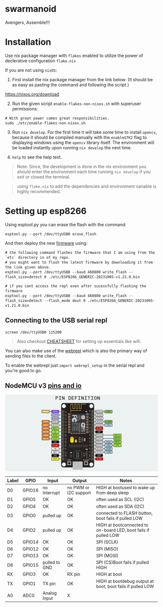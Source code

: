 # swarmanoid
Avengers, Assemble!!!

# Installation

Use nix package manager with `flakes` enabled to utilize the power of declerative configuration `flake.nix`

If you are not using `nixOS`:

1. First install the nix package manager from the link below:
(It should be as easy as pasting the command and following the script.)

https://nixos.org/download

2. Run the given script `enable-flakes-non-nixos.sh` with superuser permissions:

```
# With great power comes great responsibilities.
sudo ./etc/enable-flakes-non-nixos.sh
```

3. Run `nix develop`. For the first time it will take some time to install `opencv`, because it should be compiled manually with the `enableGTK2` flag to displaying windows using the `opencv` library itself. The environment will be loaded instantly upon running `nix develop` the next time.

4. `help` to see the help text.

> Note: Since, the development is done in the nix environment you should enter the environment each time running `nix develop` if you exit or closed the terminal.

> using `flake.nix` to add the dependencies and environment variable is highly recommended.

# Setting up esp8266

Using esptool.py you can erase the flash with the command:
```
esptool.py --port /dev/ttyUSB0 erase_flash
```
And then deploy the new [firmware](https://micropython.org/download/ESP8266_GENERIC/) using:
```
# the following command flashes the firmware that I am using from the `etc` directory in of my repo.
# you might want to flash the latest firmware by downloading it from the link given above.
esptool.py --port /dev/ttyUSB0 --baud 460800 write_flash --flash_size=detect 0 ./etc/ESP8266_GENERIC-20231005-v1.21.0.bin
```

```
# if you cant access the repl even after sucessfully flashing the firmware
esptool.py --port /dev/ttyUSB0 --baud 460800 write_flash --flash_size=detect --flash_mode dout 0 ./etc/ESP8266_GENERIC-20231005-v1.21.0.bin
```

## Connecting to the USB serial repl
```
screen /dev/ttyUSB0 115200
```

> Also checkout [CHEATSHEET](src/micropython/CHEATSHEET.md) for setting up essentials like wifi.

You can also make use of the [webrepl](https://learn.adafruit.com/micropython-basics-esp8266-webrepl/access-webrepl) which is also the primary way of sending files to the client.

To enable the webrepl just `import webrepl_setup` in the serial repl and you're good to go.

## NodeMCU v3 [pins and io](https://randomnerdtutorials.com/esp8266-pinout-reference-gpios/)

![Pin Diagram](etc/ESP8266-Node-MCU.png)

| Label | GPIO   | Input         | Output                | Notes                                                           |
|-------|--------|---------------|-----------------------|-----------------------------------------------------------------|
| D0    | GPIO16 | no interrupt  | no PWM or I2C support | HIGH at bootused to wake up from deep sleep                     |
| D1    | GPIO5  | OK            | OK                    | often used as SCL (I2C)                                         |
| D2    | GPIO4  | OK            | OK                    | often used as SDA (I2C)                                         |
| D3    | GPIO0  | pulled up     | OK                    | connected to FLASH button, boot fails if pulled LOW             |
| D4    | GPIO2  | pulled up     | OK                    | HIGH at bootconnected to on-board LED, boot fails if pulled LOW |
| D5    | GPIO14 | OK            | OK                    | SPI (SCLK)                                                      |
| D6    | GPIO12 | OK            | OK                    | SPI (MISO)                                                      |
| D7    | GPIO13 | OK            | OK                    | SPI (MOSI)                                                      |
| D8    | GPIO15 | pulled to GND | OK                    | SPI (CS)Boot fails if pulled HIGH                               |
| RX    | GPIO3  | OK            | RX pin                | HIGH at boot                                                    |
| TX    | GPIO1  | TX pin        | OK                    | HIGH at bootdebug output at boot, boot fails if pulled LOW      |
| A0    | ADC0   | Analog Input  | X                     |


